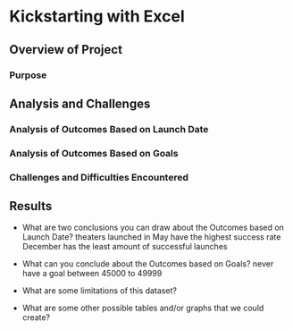 # Kickstarting with Excel

## Overview of Project

### Purpose

## Analysis and Challenges

### Analysis of Outcomes Based on Launch Date

### Analysis of Outcomes Based on Goals

### Challenges and Difficulties Encountered

## Results

- What are two conclusions you can draw about the Outcomes based on Launch Date?
theaters launched in May have the highest success rate
December has the least amount of successful launches

- What can you conclude about the Outcomes based on Goals?
never have a goal between 45000 to 49999

- What are some limitations of this dataset?

- What are some other possible tables and/or graphs that we could create?
